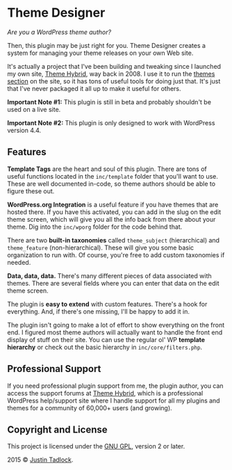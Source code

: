 # Theme Designer

*Are you a WordPress theme author?*

Then, this plugin may be just right for you.  Theme Designer creates a system for managing your theme releases on your own Web site.

It's actually a project that I've been building and tweaking since I launched my own site, [Theme Hybrid](http://themehybrid.com), way back in 2008.  I use it to run the [themes section](http://themehybrid.com/themes) on the site, so it has tons of useful tools for doing just that.  It's just that I've never packaged it all up to make it useful for others.

**Important Note #1:** This plugin is still in beta and probably shouldn't be used on a live site.

**Important Note #2:** This plugin is only designed to work with WordPress version 4.4.

## Features

**Template Tags** are the heart and soul of this plugin. There are tons of useful functions located in the `inc/template` folder that you'll want to use.  These are well documented in-code, so theme authors should be able to figure these out.

**WordPress.org Integration** is a useful feature if you have themes that are hosted there.  If you have this activated, you can add in the slug on the edit theme screen, which will give you all the info back from there about your theme.  Dig into the `inc/wporg` folder for the code behind that.

There are two **built-in taxonomies** called `theme_subject` (hierarchical) and `theme_feature` (non-hierarchical).  These will give you some basic organization to run with.  Of course, you're free to add custom taxonomies if needed.

**Data, data, data.** There's many different pieces of data associated with themes.  There are several fields where you can enter that data on the edit theme screen.

The plugin is **easy to extend** with custom features.  There's a hook for everything.  And, if there's one missing, I'll be happy to add it in.

The plugin isn't going to make a lot of effort to show everything on the front end.  I figured most theme authors will actually want to handle the front end display of stuff on their site.  You can use the regular ol' WP **template hierarchy** or check out the basic hierarchy in `inc/core/filters.php`.

## Professional Support

If you need professional plugin support from me, the plugin author, you can access the support forums at [Theme Hybrid](http://themehybrid.com/board/topics), which is a professional WordPress help/support site where I handle support for all my plugins and themes for a community of 60,000+ users (and growing).

## Copyright and License

This project is licensed under the [GNU GPL](http://www.gnu.org/licenses/old-licenses/gpl-2.0.html), version 2 or later.

2015 &copy; [Justin Tadlock](http://justintadlock.com).
